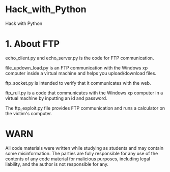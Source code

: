 # Hack_with_Python

Hack with Python

# 1. About FTP
  echo_client.py and echo_server.py is the code for FTP communication.

  file_updown_load.py is an FTP communication with the Windows xp computer inside a virtual machine and helps you upload/download files.

  ftp_socket.py is intended to verify that it communicates with the web.

  ftp_rull.py is a code that communicates with the Windows xp computer in a virtual machine by inputting an id and password.

  The ftp_exploit.py file provides FTP communication and runs a calculator on the victim's computer.

# WARN
All code materials were written while studying as students and may contain some misinformation.
The parties are fully responsible for any use of the contents of any code material for malicious purposes, including legal liability, and the author is not responsible for any.
